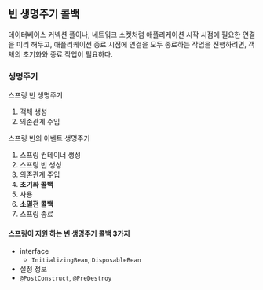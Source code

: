 
## 빈 생명주기 콜백 

데이터베이스 커넥션 풀이나, 네트워크 소켓처럼 애플리케이션 시작 시점에 필요한 연결을 미리 해두고, 애플리케이션 종료 시점에 연결을 모두 종료하는 작업을 진행하려면, 객체의 초기화와 종료 작업이 필요하다. 


### 생명주기 
    
스프링 빈 생명주기 
1. 객체 생성
2. 의존관계 주입

스프링 빈의 이벤트 생명주기
1. 스프링 컨테이너 생성
2. 스프링 빈 생성
3. 의존관계 주입 
4. **초기화 콜백**
5. 사용
6. **소멸전 콜백**
7. 스프링 종료

#### 스프링이 지원 하는 빈 생명주기 콜백 3가지 

* interface 
  * `InitializingBean`, `DisposableBean`
* 설정 정보
* `@PostConstruct`, `@PreDestroy`
